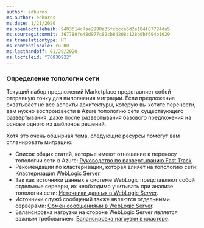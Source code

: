 ```yaml
---
author: edburns
ms.author: edburns
ms.date: 1/21/2020
ms.openlocfilehash: 9403614c7ae2990a35fcbcce6d2e104f87724da5
ms.sourcegitcommit: 367780fe48d977c82cb84208c128b0bf694b1029
ms.translationtype: HT
ms.contentlocale: ru-RU
ms.lasthandoff: 01/29/2020
ms.locfileid: "76830922"
---
```

### <a name="determine-the-network-topology"></a>Определение топологии сети

Текущий набор предложений Marketplace представляет собой отправную точку для выполнения миграции. Если предложение охватывает не все аспекты архитектуры, которую вы хотите перенести, вам нужно воспроизвести в Azure топологию сети существующего развертывания, даже после развертывания базового предложения на основе одного из шаблонов решений.

Хотя это очень обширная тема, следующие ресурсы помогут вам спланировать миграцию:

* Список общих статей, которые имеют отношение к переносу топологии сети в Azure: [Руководство по развертыванию Fast Track](https://docs.oracle.com/en/middleware/fusion-middleware/weblogic-server/12.2.1.4/intro/deploying.html#GUID-E0BE4A3E-44CD-4C95-9540-7A850BF02F6A).
* Рекомендации по кластеризации, которая влияет на топологию сети: [Кластеризация WebLogic Server](https://docs.oracle.com/en/middleware/fusion-middleware/weblogic-server/12.2.1.4/intro/clustering.html#GUID-E39A18C2-B990-485F-BFB1-0549250FABFE).
* Так как источники данных в системе WebLogic представляют собой отдельные серверы, их необходимо учитывать при анализе топологии сети: [Источники данных в WebLogic Server](https://docs.oracle.com/en/middleware/fusion-middleware/weblogic-server/12.2.1.4/intro/jdbc.html#GUID-9FD5F552-B2E4-4FEC-8C10-503A08764B52).
* Источники служб сообщений также являются отдельными серверами: [Обмен сообщениями в WebLogic Server](https://docs.oracle.com/en/middleware/fusion-middleware/weblogic-server/12.2.1.4/intro/jms.html#GUID-3B5F647D-E001-413B-AC6A-1E103BDBA93F).
* Балансировка нагрузки на стороне WebLogic Server является важным требованием: [Балансировка нагрузки в кластере](https://docs.oracle.com/en/middleware/fusion-middleware/weblogic-server/12.2.1.4/clust/load_balancing.html#GUID-B8F6DE4B-1AAC-428B-878B-BFDCE161C054).
